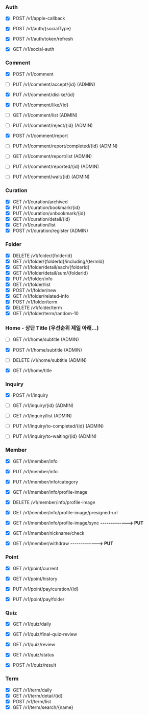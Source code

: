 ### Auth
- [x] POST /v1/apple-callback
- [x] POST /v1/auth/{socialType}
- [x] POST /v1/auth/token/refresh
- [x] GET /v1/social-auth


### Comment
- [x] POST /v1/comment
- [ ] PUT /v1/comment/accept/{id}            (ADMIN)
- [x] PUT /v1/comment/dislike/{id}
- [x] PUT /v1/comment/like/{id}
- [ ] GET /v1/comment/list                   (ADMIN)
- [ ] PUT /v1/comment/reject/{id}            (ADMIN)
- [x] POST /v1/comment/report
- [ ] PUT /v1/comment/report/completed/{id}  (ADMIN)
- [ ] GET /v1/comment/report/list            (ADMIN)
- [ ] PUT /v1/comment/reported/{id}          (ADMIN)
- [ ] PUT /v1/comment/wait/{id}              (ADMIN)


### Curation
- [x] GET /v1/curation/archived
- [x] PUT /v1/curation/bookmark/{id} 
- [x] PUT /v1/curation/unbookmark/{id} 
- [x] GET /v1/curation/detail/{id}
- [X] GET /v1/curation/list
- [x] POST /v1/curation/register (ADMIN)

### Folder
- [x] DELETE /v1/folder/{folderId}
- [x] GET /v1/folder/{folderId}/including/{termId}
- [x] GET /v1/folder/detail/each/{folderId}
- [x] GET /v1/folder/detail/sum/{folderId}
- [x] PUT /v1/folder/info
- [x] GET /v1/folder/list
- [x] POST /v1/folder/new
- [x] GET /v1/folder/related-info
- [x] POST /v1/folder/term
- [x] DELETE /v1/folder/term
- [x] GET /v1/folder/term/random-10

### Home - 상단 Title (우선순위 제일 아래...)
- [ ] GET /v1/home/subtitle                    (ADMIN)
- [x] POST /v1/home/subtitle                   (ADMIN)
- [ ] DELETE /v1/home/subtitle                 (ADMIN)
- [x] GET /v1/home/title


### Inquiry
- [x] POST /v1/inquiry
- [ ] GET /v1/inquiry/{id}                     (ADMIN)
- [ ] GET /v1/inquiry/list                     (ADMIN)
- [ ] PUT /v1/inquiry/to-completed/{id}        (ADMIN)
- [ ] PUT /v1/inquiry/to-waiting/{id}          (ADMIN)


### Member
- [x] GET /v1/member/info
- [x] PUT /v1/member/info
- [x] PUT /v1/member/info/category
- [x] GET /v1/member/info/profile-image
- [x] DELETE /v1/member/info/profile-image
- [x] GET /v1/member/info/profile-image/presigned-url
- [x] GET /v1/member/info/profile-image/sync  __-------------> PUT__
- [x] GET /v1/member/nickname/check
- [x] GET /v1/member/withdraw                 __-------------> PUT__


### Point
- [x] GET /v1/point/current
- [x] GET /v1/point/history
- [x] PUT /v1/point/pay/curation/{id}
- [x] PUT /v1/point/pay/folder


### Quiz
- [x] GET /v1/quiz/daily
- [x] GET /v1/quiz/final-quiz-review
- [x] GET /v1/quiz/review
- [x] GET /v1/quiz/status
- [x] POST /v1/quiz/result


### Term
- [x] GET /v1/term/daily
- [x] GET /v1/term/detail/{id}
- [x] POST /v1/term/list
- [x] GET /v1/term/search/{name} 